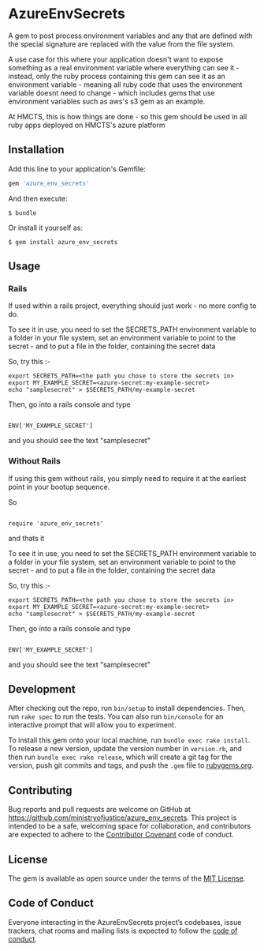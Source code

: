 # AzureEnvSecrets

A gem to post process environment variables and any that are defined with the special signature are replaced with the value
from the file system.

A use case for this where your application doesn't want to expose something as a real environment variable where everything
can see it - instead, only the ruby process containing this gem can see it as an environment variable - meaning
all ruby code that uses the environment variable doesnt need to change - which includes gems that use environment variables
such as aws's s3 gem as an example.

At HMCTS, this is how things are done - so this gem should be used in all ruby apps deployed on HMCTS's azure platform

## Installation

Add this line to your application's Gemfile:

```ruby
gem 'azure_env_secrets'
```

And then execute:

    $ bundle

Or install it yourself as:

    $ gem install azure_env_secrets

## Usage

### Rails

If used within a rails project, everything should just work - no more config to do.

To see it in use, you need to set the SECRETS_PATH environment variable to a folder in your file system, set an
 environment variable to point to the secret - and to put a file in the folder, containing the secret data

So, try this :-

```
export SECRETS_PATH=<the path you chose to store the secrets in>
export MY_EXAMPLE_SECRET=<azure-secret:my-example-secret>
echo "samplesecret" > $SECRETS_PATH/my-example-secret

```
Then, go into a rails console and type

```

ENV['MY_EXAMPLE_SECRET']

```

and you should see the text "samplesecret"

### Without Rails

If using this gem without rails, you simply need to require it at the earliest point in your bootup sequence.

So

```

require 'azure_env_secrets'

```

and thats it

To see it in use, you need to set the SECRETS_PATH environment variable to a folder in your file system, set an
 environment variable to point to the secret - and to put a file in the folder, containing the secret data

So, try this :-

```
export SECRETS_PATH=<the path you chose to store the secrets in>
export MY_EXAMPLE_SECRET=<azure-secret:my-example-secret>
echo "samplesecret" > $SECRETS_PATH/my-example-secret

```
Then, go into a rails console and type

```

ENV['MY_EXAMPLE_SECRET']

```

and you should see the text "samplesecret"

## Development

After checking out the repo, run `bin/setup` to install dependencies. Then, run `rake spec` to run the tests. You can also run `bin/console` for an interactive prompt that will allow you to experiment.

To install this gem onto your local machine, run `bundle exec rake install`. To release a new version, update the version number in `version.rb`, and then run `bundle exec rake release`, which will create a git tag for the version, push git commits and tags, and push the `.gem` file to [rubygems.org](https://rubygems.org).

## Contributing

Bug reports and pull requests are welcome on GitHub at https://github.com/ministryofjustice/azure_env_secrets. This project is intended to be a safe, welcoming space for collaboration, and contributors are expected to adhere to the [Contributor Covenant](http://contributor-covenant.org) code of conduct.

## License

The gem is available as open source under the terms of the [MIT License](https://opensource.org/licenses/MIT).

## Code of Conduct

Everyone interacting in the AzureEnvSecrets project’s codebases, issue trackers, chat rooms and mailing lists is expected to follow the [code of conduct](https://github.com/ministryofjustice/azure_env_secrets/blob/master/CODE_OF_CONDUCT.md).
